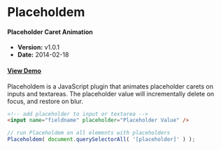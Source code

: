 # Placeholdem

#### Placeholder Caret Animation

- **Version:** v1.0.1
- **Date:** 2014-02-18

#### [View Demo](http://placeholdem.jackrugile.com)

Placeholdem is a JavaScript plugin that animates placeholder carets on inputs and textareas. The placeholder value will incrementally delete on focus, and restore on blur.

```html
<!-- add placeholder to input or textarea -->
<input name="fieldname" placeholder="Placeholder Value" />
```

```js
// run Placeholdem on all elements with placeholders
Placeholdem( document.querySelectorAll( '[placeholder]' ) );
```